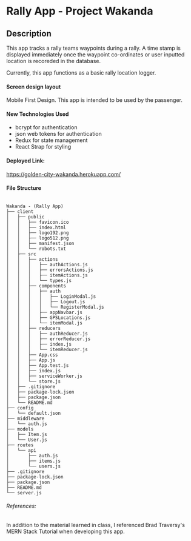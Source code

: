 # Rally App - Project Wakanda

## Description

This app tracks a rally teams waypoints during a rally.  A time stamp is displayed immediately once the waypoint co-ordinates or user inputted location is recoreded in the database.

Currently, this app functions as a basic rally location logger.


#### Screen design layout

Mobile First Design.  This app is intended to be used by the passenger.


#### New Technologies Used

* bcrypt for authentication
* json web tokens for authentication
* Redux for state management
* React Strap for styling
 


#### Deployed Link: 
https://golden-city-wakanda.herokuapp.com/


#### File Structure

~~~

Wakanda - (Rally App)
├── client
│   ├── public
│   │   ├── favicon.ico
│   │   ├── index.html
│   │   ├── logo192.png
│   │   ├── logo512.png
│   │   ├── manifest.json
│   │   └── robots.txt
│   ├── src
│   │   ├── actions
│   │   │   ├── authActions.js
│   │   │   ├── errorsActions.js
│   │   │   ├── itemActions.js
│   │   │   └── types.js
│   │   ├── components
│   │   │   ├── auth
│   │   │   │   ├── LoginModal.js
│   │   │   │   ├── Logout.js
│   │   │   │   └── RegisterModal.js
│   │   │   ├── appNavbar.js
│   │   │   ├── GPSLocations.js
│   │   │   └── itemModal.js
│   │   ├── reducers
│   │   │   ├── authReducer.js
│   │   │   ├── errorReducer.js
│   │   │   ├── index.js
│   │   │   └── itemReducer.js
│   │   ├── App.css
│   │   ├── App.js
│   │   ├── App.test.js
│   │   ├── index.js
│   │   ├── serviceWorker.js
│   │   └── store.js
│   ├── .gitignore
│   ├── package-lock.json
│   ├── package.json
│   └── README.md
├── config
│   └── default.json
├── middleware
│   └── auth.js
├── models
│   ├── Item.js
│   └── User.js
├── routes
│   └── api
│       ├── auth.js
│       ├── items.js
│       └── users.js
├── .gitignore
├── package-lock.json
├── package.json
├── README.md
└── server.js

~~~


###### References: 

In addition to the material learned in class, I referenced Brad Traversy's MERN Stack Tutorial when developing this app.
